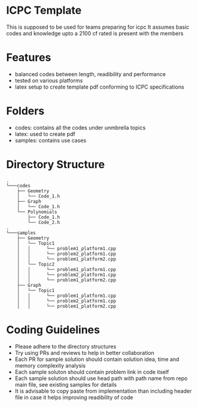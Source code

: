 # ICPC Template

This is supposed to be used for teams preparing for icpc
It assumes basic codes and knowledge upto a 2100 cf rated is present with the members

# Features

- balanced codes between length, readibility and performance
- tested on various platforms
- latex setup to create template pdf conforming to ICPC specifications

# Folders

- codes: contains all the codes under unmbrella topics
- latex: used to create pdf
- samples: contains use cases

# Directory Structure
```
.
└───codes
    ├── Geometry
    │   └── Code_1.h
    ├── Graph
    │   └── Code_1.h
    └── Polynomials
        ├── Code_1.h
        └── Code_2.h
.
└───samples
    ├── Geometry
    │   └── Topic1
    │   │      └── problem1_platform1.cpp
    │   │      └── problem2_platform1.cpp
    │   │      └── problem1_platform2.cpp
    │   └── Topic2
    │   │      └── problem1_platform1.cpp
    │   │      └── problem2_platform1.cpp
    │   │      └── problem1_platform2.cpp
    ├── Graph
    │   └── Topic1
    │   │      └── problem1_platform1.cpp
    │   │      └── problem2_platform1.cpp
    │   │      └── problem1_platform2.cpp
```

# Coding Guidelines

- Please adhere to the directory structures
- Try using PRs and reviews to help in better collaboration
- Each PR for sample solution should contain solution idea, time and memory complexity analysis
- Each sample soluton should contain problem link in code itself
- Each sample solution should use head path with path name from repo main file, see existing samples for details
- It is advisable to copy paste from implementation than including header file in case it helps improving readibility of code